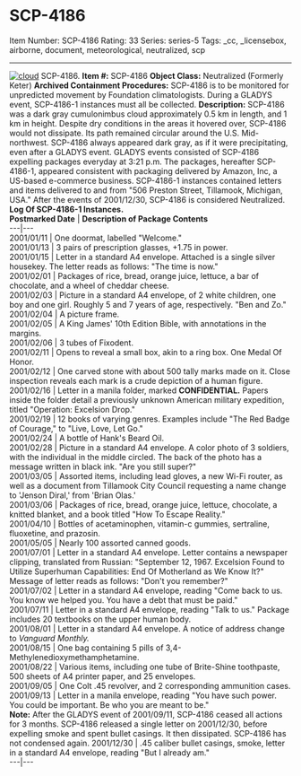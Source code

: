 # SCP-4186
Item Number: SCP-4186
Rating: 33
Series: series-5
Tags: _cc, _licensebox, airborne, document, meteorological, neutralized, scp

---

[![cloud](https://scp-wiki.wdfiles.com/local--resized-images/scp-4186/cloud/medium.jpg)](https://scp-wiki.wdfiles.com/local--files/scp-4186/cloud)
SCP-4186.
**Item #:** SCP-4186
**Object Class:** Neutralized (Formerly Keter)
**Archived Containment Procedures:** SCP-4186 is to be monitored for unpredicted movement by Foundation climatologists. During a GLADYS event, SCP-4186-1 instances must all be collected.
**Description:** SCP-4186 was a dark gray cumulonimbus cloud approximately 0.5 km in length, and 1 km in height. Despite dry conditions in the areas it hovered over, SCP-4186 would not dissipate. Its path remained circular around the U.S. Mid-northwest. SCP-4186 always appeared dark gray, as if it were precipitating, even after a GLADYS event.
GLADYS events consisted of SCP-4186 expelling packages everyday at 3:21 p.m. The packages, hereafter SCP-4186-1, appeared consistent with packaging delivered by Amazon, Inc, a US-based e-commerce business. SCP-4186-1 instances contained letters and items delivered to and from "506 Preston Street, Tillamook, Michigan, USA."
After the events of 2001/12/30, SCP-4186 is considered Neutralized.
**Log Of SCP-4186-1 Instances.**  
**Postmarked Date** | **Description of Package Contents**  
---|---  
2001/01/11 | One doormat, labelled "Welcome."  
2001/01/13 | 3 pairs of prescription glasses, +1.75 in power.  
2001/01/15 | Letter in a standard A4 envelope. Attached is a single silver housekey. The letter reads as follows: "The time is now."  
2001/02/01 | Packages of rice, bread, orange juice, lettuce, a bar of chocolate, and a wheel of cheddar cheese.  
2001/02/03 | Picture in a standard A4 envelope, of 2 white children, one boy and one girl. Roughly 5 and 7 years of age, respectively. "Ben and Zo."  
2001/02/04 | A picture frame.  
2001/02/05 | A King James' 10th Edition Bible, with annotations in the margins.  
2001/02/06 | 3 tubes of Fixodent.  
2001/02/11 | Opens to reveal a small box, akin to a ring box. One Medal Of Honor.  
2001/02/12 | One carved stone with about 500 tally marks made on it. Close inspection reveals each mark is a crude depiction of a human figure.  
2001/02/16 | Letter in a manila folder, marked **CONFIDENTIAL.** Papers inside the folder detail a previously unknown American military expedition, titled "Operation: Excelsion Drop."  
2001/02/19 | 12 books of varying genres. Examples include "The Red Badge of Courage," to "Live, Love, Let Go."  
2001/02/24 | A bottle of Hank's Beard Oil.  
2001/02/28 | Picture in a standard A4 envelope. A color photo of 3 soldiers, with the individual in the middle circled. The back of the photo has a message written in black ink. "Are you still super?"  
2001/03/05 | Assorted items, including lead gloves, a new Wi-Fi router, as well as a document from Tillamook City Council requesting a name change to 'Jenson Diral,' from 'Brian Olas.'  
2001/03/06 | Packages of rice, bread, orange juice, lettuce, chocolate, a knitted blanket, and a book titled "How To Escape Reality."  
2001/04/10 | Bottles of acetaminophen, vitamin-c gummies, sertraline, fluoxetine, and prazosin.  
2001/05/05 | Nearly 100 assorted canned goods.  
2001/07/01 | Letter in a standard A4 envelope. Letter contains a newspaper clipping, translated from Russian: "September 12, 1967. Excelsion Found to Utilize Superhuman Capabilities: End Of Motherland as We Know It?" Message of letter reads as follows: "Don't you remember?"  
2001/07/02 | Letter in a standard A4 envelope, reading "Come back to us. You know we helped you. You have a debt that must be paid."  
2001/07/11 | Letter in a standard A4 envelope, reading "Talk to us." Package includes 20 textbooks on the upper human body.  
2001/08/01 | Letter in a standard A4 envelope. A notice of address change to _Vanguard Monthly._  
2001/08/15 | One bag containing 5 pills of 3,4-Methylenedioxymethamphetamine.  
2001/08/22 | Various items, including one tube of Brite-Shine toothpaste, 500 sheets of A4 printer paper, and 25 envelopes.  
2001/09/05 | One Colt .45 revolver, and 2 corresponding ammunition cases.  
2001/09/13 | Letter in a manila envelope, reading "You have such power. You could be important. Be who you are meant to be."  
**Note:** After the GLADYS event of 2001/09/11, SCP-4186 ceased all actions for 3 months. SCP-4186 released a single letter on 2001/12/30, before expelling smoke and spent bullet casings. It then dissipated. SCP-4186 has not condensed again.
2001/12/30 | .45 caliber bullet casings, smoke, letter in a standard A4 envelope, reading "But I already am."  
---|---